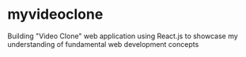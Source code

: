 # myvideoclone
Building "Video Clone" web application using React.js to showcase my understanding of fundamental web development concepts
